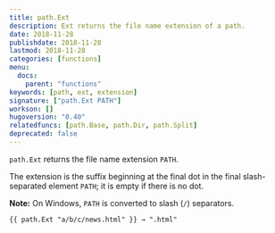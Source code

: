 ```yaml
---
title: path.Ext
description: Ext returns the file name extension of a path.
date: 2018-11-28
publishdate: 2018-11-28
lastmod: 2018-11-28
categories: [functions]
menu:
  docs:
    parent: "functions"
keywords: [path, ext, extension]
signature: ["path.Ext PATH"]
workson: []
hugoversion: "0.40"
relatedfuncs: [path.Base, path.Dir, path.Split]
deprecated: false
---
```


`path.Ext` returns the file name extension `PATH`.

The extension is the suffix beginning at the final dot in the final slash-separated element `PATH`;
it is empty if there is no dot.

**Note:** On Windows, `PATH` is converted to slash (`/`) separators.

```
{{ path.Ext "a/b/c/news.html" }} → ".html"
```
